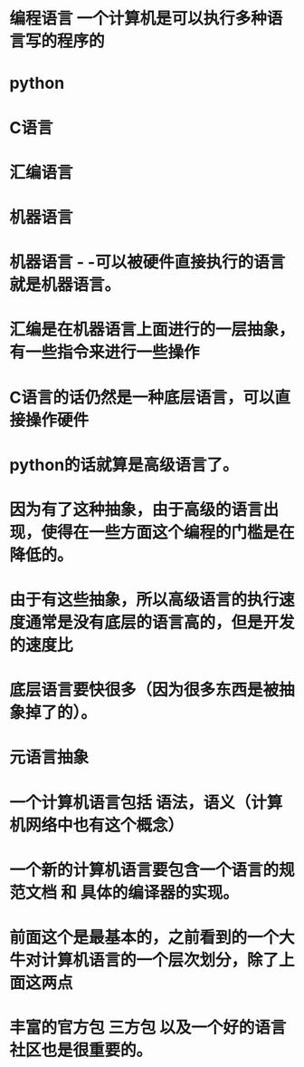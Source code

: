 # 编程语言 一个计算机是可以执行多种语言写的程序的

# python
# C语言
# 汇编语言
# 机器语言
# 机器语言 - -可以被硬件直接执行的语言就是机器语言。
# 汇编是在机器语言上面进行的一层抽象，有一些指令来进行一些操作

# C语言的话仍然是一种底层语言，可以直接操作硬件
# python的话就算是高级语言了。
# 因为有了这种抽象，由于高级的语言出现，使得在一些方面这个编程的门槛是在降低的。
# 由于有这些抽象，所以高级语言的执行速度通常是没有底层的语言高的，但是开发的速度比
# 底层语言要快很多（因为很多东西是被抽象掉了的）。

# 元语言抽象
# 一个计算机语言包括 语法，语义（计算机网络中也有这个概念）
# 一个新的计算机语言要包含一个语言的规范文档 和 具体的编译器的实现。
# 前面这个是最基本的，之前看到的一个大牛对计算机语言的一个层次划分，除了上面这两点
# 丰富的官方包 三方包 以及一个好的语言社区也是很重要的。

